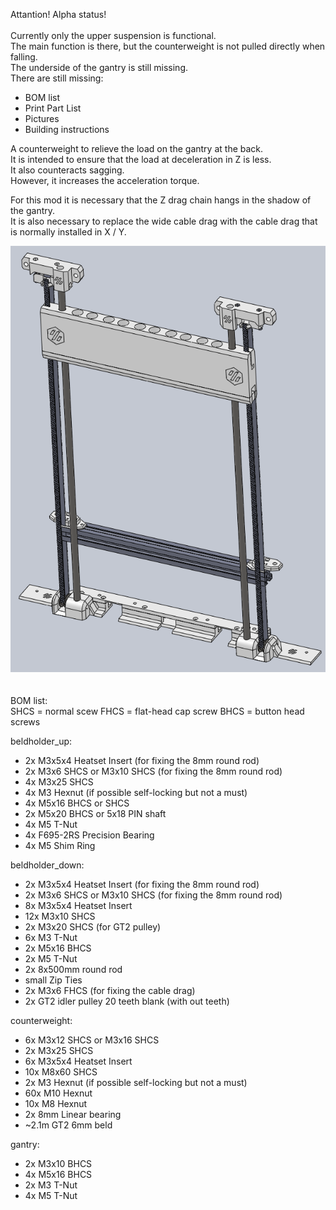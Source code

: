 Attantion! Alpha status!<br>
<br>
Currently only the upper suspension is functional.<br>
The main function is there, but the counterweight is not pulled directly when falling.<br>
The underside of the gantry is still missing.<br>
There are still missing:<br>
- BOM list
- Print Part List
- Pictures
- Building instructions

A counterweight to relieve the load on the gantry at the back.<br>
It is intended to ensure that the load at deceleration in Z is less.<br>
It also counteracts sagging.<br>
However, it increases the acceleration torque.<br>

For this mod it is necessary that the Z drag chain hangs in the shadow of the gantry.<br>
It is also necessary to replace the wide cable drag with the cable drag that is normally installed in X / Y.<br>

<img src='images/group_1.png'><br>
<br>
<br>
BOM list:<br>
SHCS = normal scew
FHCS = flat-head cap screw
BHCS = button head screws

beldholder_up:
- 2x M3x5x4 Heatset Insert (for fixing the 8mm round rod)
- 2x M3x6 SHCS or M3x10 SHCS (for fixing the 8mm round rod)
- 4x M3x25 SHCS
- 4x M3 Hexnut (if possible self-locking but not a must)
- 4x M5x16 BHCS or SHCS
- 2x M5x20 BHCS or 5x18 PIN shaft
- 4x M5 T-Nut
- 4x F695-2RS Precision Bearing
- 4x M5 Shim Ring <br>

beldholder_down:
- 2x M3x5x4 Heatset Insert (for fixing the 8mm round rod)
- 2x M3x6 SHCS or M3x10 SHCS (for fixing the 8mm round rod)
- 8x M3x5x4 Heatset Insert
- 12x M3x10 SHCS
- 2x M3x20 SHCS (for GT2 pulley)
- 6x M3 T-Nut
- 2x M5x16 BHCS
- 2x M5 T-Nut
- 2x 8x500mm round rod
- small Zip Ties
- 2x M3x6 FHCS (for fixing the cable drag)
- 2x GT2 idler pulley 20 teeth blank (with out teeth)

counterweight:
- 6x M3x12 SHCS or M3x16 SHCS
- 2x M3x25 SHCS
- 6x M3x5x4 Heatset Insert
- 10x M8x60 SHCS
- 2x M3 Hexnut (if possible self-locking but not a must)
- 60x M10 Hexnut
- 10x M8 Hexnut
- 2x 8mm Linear bearing
- ~2.1m GT2 6mm beld

gantry:
- 2x M3x10 BHCS
- 4x M5x16 BHCS
- 2x M3 T-Nut
- 4x M5 T-Nut
